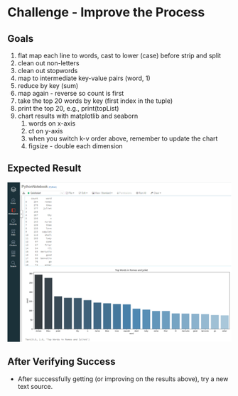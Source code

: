 # Challenge -  Improve the Process

## Goals

1. flat map each line to words, cast to lower (case) before strip and split
1. clean out non-letters
1. clean out stopwords
1. map to intermediate key-value pairs (word, 1)
1. reduce by key (sum)
1. map again - reverse so count is first
1. take the top 20 words by key (first index in the tuple)
1. print the top 20, e.g., print(topList)
1. chart results with matplotlib and seaborn
    1.    words on x-axis
    1.    ct on y-axis 
    1.    when you switch k-v order above, remember to update the chart
    1.    figsize - double each dimension

## Expected Result

![Results Chart](images/rjchart.PNG)

## After Verifying Success

- After successfully getting (or improving on the results above), try a new text source. 
